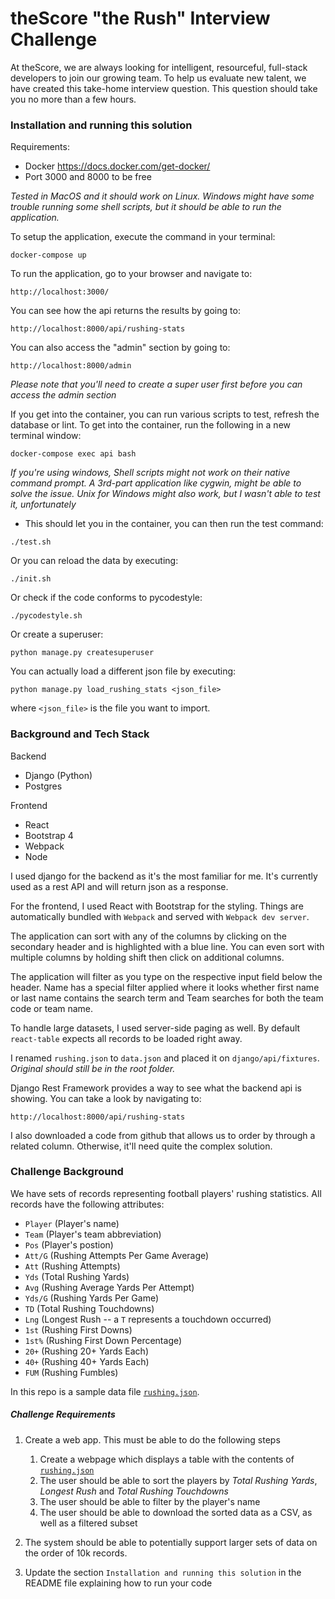 # theScore "the Rush" Interview Challenge
At theScore, we are always looking for intelligent, resourceful, full-stack developers to join our growing team. To help us evaluate new talent, we have created this take-home interview question. This question should take you no more than a few hours.


### Installation and running this solution
Requirements:
* Docker https://docs.docker.com/get-docker/
* Port 3000 and 8000 to be free

*Tested in MacOS and it should work on Linux. Windows might have some trouble running some shell scripts, but it should be able to run the application.*


To setup the application, execute the command in your terminal:
```
docker-compose up
```

To run the application, go to your browser and navigate to:
```
http://localhost:3000/
```

You can see how the api returns the results by going to:
```
http://localhost:8000/api/rushing-stats
```

You can also access the "admin" section by going to:
```
http://localhost:8000/admin
```
*Please note that you'll need to create a super user first before you can access the admin section*

If you get into the container, you can run various scripts to test, refresh the database or lint.
To get into the container, run the following in a new terminal window:
```
docker-compose exec api bash
```
*If you're using windows, Shell scripts might not work on their native command prompt. A 3rd-part application like cygwin, might be able to solve the issue. Unix for Windows might also work, but I wasn't able to test it, unfortunately*

* This should let you in the container, you can then run the test command:
```
./test.sh
```

Or you can reload the data by executing:
```
./init.sh
```

Or check if the code conforms to pycodestyle:
```
./pycodestyle.sh
```

Or create a superuser:
```
python manage.py createsuperuser
```

You can actually load a different json file by executing:
```
python manage.py load_rushing_stats <json_file>
```
where `<json_file>` is the file you want to import.


### Background and Tech Stack
Backend
* Django (Python)
* Postgres

Frontend
* React
* Bootstrap 4
* Webpack
* Node

I used django for the backend as it's the most familiar for me. 
It's currently used as a rest API and will return json as a response.

For the frontend, I used React with Bootstrap for the styling.
Things are automatically bundled with `Webpack` and served with `Webpack dev server`.

The application can sort with any of the columns by clicking on the secondary header and is 
highlighted with a blue line. You can even sort with multiple columns by holding shift then
click on additional columns.

The application will filter as you type on the respective input field below the header.
Name has a special filter applied where it looks whether first name or last name contains the search term 
and Team searches for both the team code or team name.

To handle large datasets, I used server-side paging as well. By default `react-table` expects all records to be
loaded right away.

I renamed `rushing.json` to `data.json` and placed it on `django/api/fixtures`.
*Original should still be in the root folder.*

Django Rest Framework provides a way to see what the backend api is showing.
You can take a look by navigating to:
```
http://localhost:8000/api/rushing-stats
```

I also downloaded a code from github that allows us to order by through a related column. Otherwise,
it'll need quite the complex solution.


### Challenge Background
We have sets of records representing football players' rushing statistics. All records have the following attributes:
* `Player` (Player's name)
* `Team` (Player's team abbreviation)
* `Pos` (Player's postion)
* `Att/G` (Rushing Attempts Per Game Average)
* `Att` (Rushing Attempts)
* `Yds` (Total Rushing Yards)
* `Avg` (Rushing Average Yards Per Attempt)
* `Yds/G` (Rushing Yards Per Game)
* `TD` (Total Rushing Touchdowns)
* `Lng` (Longest Rush -- a `T` represents a touchdown occurred)
* `1st` (Rushing First Downs)
* `1st%` (Rushing First Down Percentage)
* `20+` (Rushing 20+ Yards Each)
* `40+` (Rushing 40+ Yards Each)
* `FUM` (Rushing Fumbles)

In this repo is a sample data file [`rushing.json`](/rushing.json).

##### Challenge Requirements
1. Create a web app. This must be able to do the following steps
    1. Create a webpage which displays a table with the contents of [`rushing.json`](/rushing.json)
    2. The user should be able to sort the players by _Total Rushing Yards_, _Longest Rush_ and _Total Rushing Touchdowns_
    3. The user should be able to filter by the player's name
    4. The user should be able to download the sorted data as a CSV, as well as a filtered subset
    
2. The system should be able to potentially support larger sets of data on the order of 10k records.

3. Update the section `Installation and running this solution` in the README file explaining how to run your code

